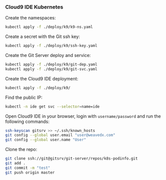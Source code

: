### Cloud9 IDE Kubernetes

Create the namespaces:

```bash
kubectl apply -f ./deploy/k9/k9-ns.yaml
```

Create a secret with the Git ssh key:

```bash
kubectl apply -f ./deploy/k9/ssh-key.yaml
```

Create the Git Server deploy and service:

```bash
kubectl apply -f ./deploy/k9/git-dep.yaml
kubectl apply -f ./deploy/k9/git-svc.yaml
```

Create the Cloud9 IDE deployment:

```bash
kubectl apply -f ./deploy/k9/
```

Find the public IP:

```bash
kubectl -n ide get svc --selector=name=ide
```

Open Cloud9 IDE in your browser, login with `username/password` and run the following commands:

```bash
ssh-keyscan gitsrv >> ~/.ssh/known_hosts
git config --global user.email "user@weavedx.com" 
git config --global user.name "User"
```

Clone the repo:

```bash
git clone ssh://git@gitsrv/git-server/repos/k8s-podinfo.git
git add .
git commit -m "test"
git push origin master
```
